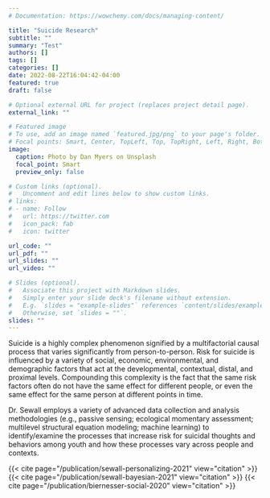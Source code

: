 ```yaml
---
# Documentation: https://wowchemy.com/docs/managing-content/

title: "Suicide Research"
subtitle: ""
summary: "Test"
authors: []
tags: []
categories: []
date: 2022-08-22T16:04:42-04:00
featured: true
draft: false

# Optional external URL for project (replaces project detail page).
external_link: ""

# Featured image
# To use, add an image named `featured.jpg/png` to your page's folder.
# Focal points: Smart, Center, TopLeft, Top, TopRight, Left, Right, BottomLeft, Bottom, BottomRight.
image:
  caption: Photo by Dan Myers on Unsplash
  focal_point: Smart
  preview_only: false

# Custom links (optional).
#   Uncomment and edit lines below to show custom links.
# links:
# - name: Follow
#   url: https://twitter.com
#   icon_pack: fab
#   icon: twitter

url_code: ""
url_pdf: ""
url_slides: ""
url_video: ""

# Slides (optional).
#   Associate this project with Markdown slides.
#   Simply enter your slide deck's filename without extension.
#   E.g. `slides = "example-slides"` references `content/slides/example-slides.md`.
#   Otherwise, set `slides = ""`.
slides: ""
---
```

Suicide is a highly complex phenomenon signified by a multifactorial causal process that varies significantly from person-to-person. Risk for suicide is influenced by a variety of social, economic, environmental, and demographic factors that act at the developmental, contextual, distal, and proximal levels. Compounding this complexity is the fact that the same risk factors often do not have the same effect for different people, or even the same effect for the same person at different points in time. 

Dr. Sewall employs a variety of advanced data collection and analysis methodologies (e.g., passive sensing; ecological momentary assessment; multilevel structural equation modeling; machine learning) to identify/examine the processes that increase risk for suicidal thoughts and behaviors among youth and how these processes vary across people and contexts.

{{< cite page="/publication/sewall-personalizing-2021" view="citation" >}}
{{< cite page="/publication/sewall-bayesian-2021" view="citation" >}}
{{< cite page="/publication/biernesser-social-2020" view="citation" >}}

